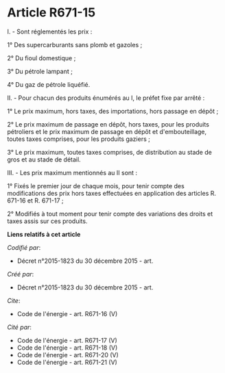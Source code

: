 # Article R671-15

I. - Sont réglementés les prix : 

1° Des supercarburants sans plomb et gazoles ; 

2° Du fioul domestique ; 

3° Du pétrole lampant ; 

4° Du gaz de pétrole liquéfié. 

II. - Pour chacun des produits énumérés au I, le préfet fixe par arrêté : 

1° Le prix maximum, hors taxes, des importations, hors passage en dépôt ; 

2° Le prix maximum de passage en dépôt, hors taxes, pour les produits pétroliers et le prix maximum de passage en dépôt et
d'embouteillage, toutes taxes comprises, pour les produits gaziers ; 

3° Le prix maximum, toutes taxes comprises, de distribution au stade de gros et au stade de détail. 

III. - Les prix maximum mentionnés au II sont : 

1° Fixés le premier jour de chaque mois, pour tenir compte des modifications des prix hors taxes effectuées en application
des articles R. 671-16 et R. 671-17 ; 

2° Modifiés à tout moment pour tenir compte des variations des droits et taxes assis sur ces produits.

**Liens relatifs à cet article**

_Codifié par_:

  - Décret n°2015-1823 du 30 décembre 2015 - art.

_Créé par_:

  - Décret n°2015-1823 du 30 décembre 2015 - art.

_Cite_:

  - Code de l'énergie - art. R671-16 (V)

_Cité par_:

  - Code de l'énergie - art. R671-17 (V)
  - Code de l'énergie - art. R671-18 (V)
  - Code de l'énergie - art. R671-20 (V)
  - Code de l'énergie - art. R671-21 (V)
